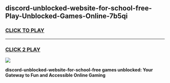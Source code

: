 
## discord-unblocked-website-for-school-free-Play-Unblocked-Games-Online-7b5qi
<h3>
<a href="https://premium76.site?title=discord-unblocked-website-for-school-free&ref=25A">CLICK TO PLAY</a></h3>
<hr>

<h3>
<a href="https://premium76.site?title=discord-unblocked-website-for-school-free&ref=25A">CLICK 2 PLAY</a>
  
</h3>

<a href="https://premium76.site?title=discord-unblocked-website-for-school-free&ref=25A"><img src="https://clearcache.store/games.png"></a>


**discord-unblocked-website-for-school-free games unblocked: Your Gateway to Fun and Accessible Online Gaming**
